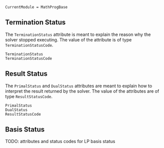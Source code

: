 ```@meta
CurrentModule = MathProgBase
```


## Termination Status

The `TerminationStatus` attribute is meant to explain the reason why the solver stopped executing. The value of the attribute is of type `TerminationStatusCode`.

```@docs
TerminationStatus
TerminationStatusCode
```

## Result Status

The `PrimalStatus` and `DualStatus` attributes are meant to explain how to interpret the result returned by the solver. The value of the attributes are of type `ResultStatusCode`.

```@docs
PrimalStatus
DualStatus
ResultStatusCode
```

## Basis Status

TODO: attributes and status codes for LP basis status

